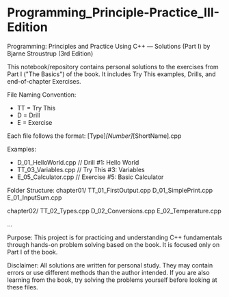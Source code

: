 # Programming_Principle-Practice_III-Edition
Programming: Principles and Practice Using C++ — Solutions (Part I)
by Bjarne Stroustrup (3rd Edition)

This notebook/repository contains personal solutions to the exercises from Part I ("The Basics") of the book.
It includes Try This examples, Drills, and end-of-chapter Exercises.

File Naming Convention:
- TT = Try This
- D  = Drill
- E  = Exercise

Each file follows the format: 
[Type]_[Number]_[ShortName].cpp

Examples:
- D_01_HelloWorld.cpp         // Drill #1: Hello World
- TT_03_Variables.cpp         // Try This #3: Variables
- E_05_Calculator.cpp         // Exercise #5: Basic Calculator

Folder Structure:
chapter01/
    TT_01_FirstOutput.cpp
    D_01_SimplePrint.cpp
    E_01_InputSum.cpp

chapter02/
    TT_02_Types.cpp
    D_02_Conversions.cpp
    E_02_Temperature.cpp

...

Purpose:
This project is for practicing and understanding C++ fundamentals through hands-on problem solving based on the book. 
It is focused only on Part I of the book.

Disclaimer:
All solutions are written for personal study. They may contain errors or use different methods than the author intended.
If you are also learning from the book, try solving the problems yourself before looking at these files.
